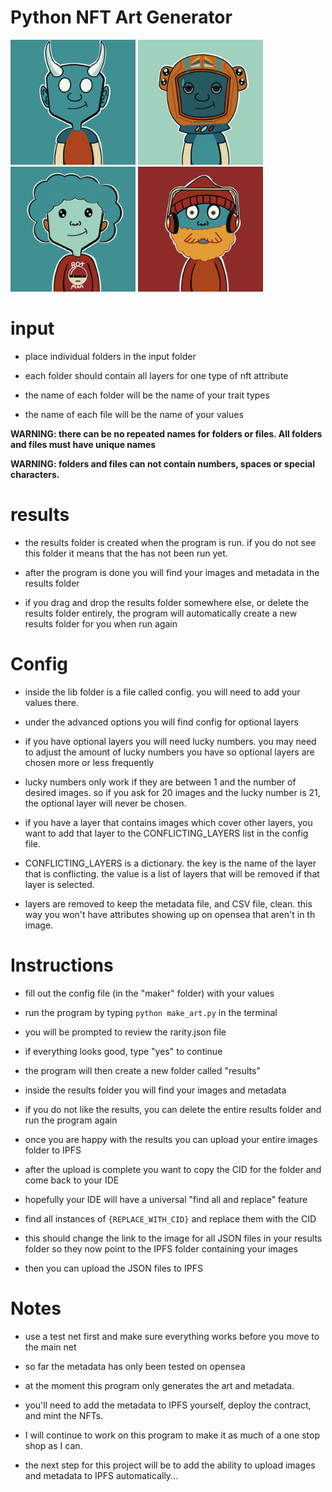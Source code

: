 # Python NFT Art Generator
<img src="https://github.com/iggy18/better_NFT_Generator/blob/main/examples/13.png" alt="drawing" width="200"/> <img src="https://github.com/iggy18/better_NFT_Generator/blob/main/examples/14.png" alt="drawing" width="200"/> <img src="https://github.com/iggy18/better_NFT_Generator/blob/main/examples/21.png" alt="drawing" width="200"/> <img src="https://github.com/iggy18/better_NFT_Generator/blob/main/examples/32.png" alt="drawing" width="200"/>



# input


- place individual folders in the input folder


- each folder should contain all layers for one type of nft attribute


- the name of each folder will be the name of your trait types


- the name of each file will be the name of your values 


**WARNING: there can be no repeated names for folders or files. All folders and files must have unique names**


**WARNING: folders and files can not contain numbers, spaces or special characters.**



# results


- the results folder is created when the program is run. if you do not see this folder it means that the has not been run yet. 


- after the program is done you will find your images and metadata in the results folder


- if you drag and drop the results folder somewhere else, or delete the results folder entirely, the program will automatically create a new results folder for you when run again



# Config


- inside the lib folder is a file called config. you will need to add your values there.


- under the advanced options you will find config for optional layers


- if you have optional layers you will need lucky numbers. you may need to adjust the amount of lucky numbers you have so optional layers are chosen more or less frequently


- lucky numbers only work if they are between 1 and the number of desired images. so if you ask for 20 images and the lucky number is 21, the optional layer will never be chosen.


- if you have a layer that contains images which cover other layers, you want to add that layer to the CONFLICTING_LAYERS list in the config file.


- CONFLICTING_LAYERS is a dictionary. the key is the name of the layer that is conflicting. the value is a list of layers that will be removed if that layer is selected.


- layers are removed to keep the metadata file, and CSV file, clean. this way you won't have attributes showing up on opensea that aren't in th image. 


# Instructions


- fill out the config file (in the "maker" folder) with your values


- run the program by typing `python make_art.py` in the terminal


- you will be prompted to review the rarity.json file


- if everything looks good, type "yes" to continue


- the program will then create a new folder called "results"


- inside the results folder you will find your images and metadata


- if you do not like the results, you can delete the entire results folder and run the program again


- once you are happy with the results you can upload your entire images folder to IPFS


- after the upload is complete you want to copy the CID for the folder and come back to your IDE


- hopefully your IDE will have a universal "find all and replace" feature


- find all instances of `{REPLACE_WITH_CID}` and replace them with the CID


- this should change the link to the image for all JSON files in your results folder so they now point to the IPFS folder containing your images


- then you can upload the JSON files to IPFS

# Notes

- use a test net first and make sure everything works before you move to the main net


- so far the metadata has only been tested on opensea

- at the moment this program only generates the art and metadata. 


- you'll need to add the metadata to IPFS yourself, deploy the contract, and mint the NFTs.


- I will continue to work on this program to make it as much of a one stop shop as I can.

- the next step for this project will be to add the ability to upload images and metadata to IPFS automatically...